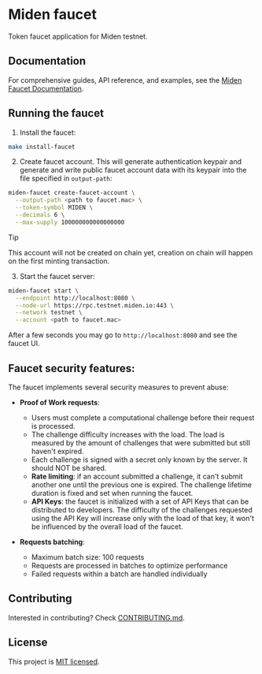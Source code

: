 # Miden faucet

Token faucet application for Miden testnet.

## Documentation

For comprehensive guides, API reference, and examples, see the [Miden Faucet Documentation](https://0xmiden.github.io/miden-faucet).

## Running the faucet

1. Install the faucet:
```bash
make install-faucet
```

2. Create faucet account. This will generate authentication keypair and generate and write public faucet account data with its keypair into the file specified in `output-path`:

```bash
miden-faucet create-faucet-account \
  --output-path <path to faucet.mac> \
  --token-symbol MIDEN \
  --decimals 6 \
  --max-supply 100000000000000000
```
> [!TIP]
> This account will not be created on chain yet, creation on chain will happen on the first minting transaction.

3. Start the faucet server:
```bash
miden-faucet start \
  --endpoint http://localhost:8080 \
  --node-url https://rpc.testnet.miden.io:443 \
  --network testnet \
  --account <path to faucet.mac>
```

After a few seconds you may go to `http://localhost:8080` and see the faucet UI.

## Faucet security features:
The faucet implements several security measures to prevent abuse:

- **Proof of Work requests**:
  - Users must complete a computational challenge before their request is processed.
  - The challenge difficulty increases with the load. The load is measured by the amount of challenges that were submitted but still haven't expired.
  - Each challenge is signed with a secret only known by the server. It should NOT be shared.
  - **Rate limiting**: if an account submitted a challenge, it can't submit another one until the previous one is expired. The challenge lifetime duration is fixed and set when running the faucet.
  - **API Keys**: the faucet is initialized with a set of API Keys that can be distributed to developers. The difficulty of the challenges requested using the API Key will increase only with the load of that key, it won't be influenced by the overall load of the faucet.

- **Requests batching**:
  - Maximum batch size: 100 requests
  - Requests are processed in batches to optimize performance
  - Failed requests within a batch are handled individually

## Contributing

Interested in contributing? Check [CONTRIBUTING.md](./CONTRIBUTING.md).

## License

This project is [MIT licensed](./LICENSE).
